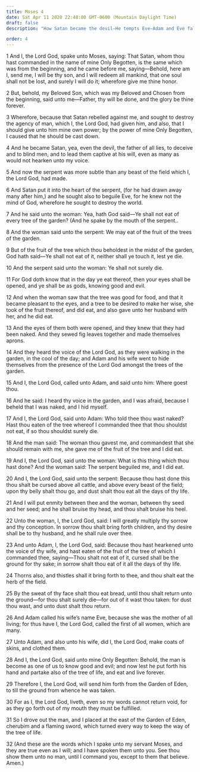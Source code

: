 ```yaml
---
title: Moses 4
date: Sat Apr 11 2020 22:48:00 GMT-0600 (Mountain Daylight Time)
draft: false
description: "How Satan became the devil—He tempts Eve—Adam and Eve fall, and death enters the world."

order: 4
---
```

    
1 And I, the Lord God, spake unto Moses, saying: That Satan, whom thou hast commanded in the name of mine Only Begotten, is the same which was from the beginning, and he came before me, saying—Behold, here am I, send me, I will be thy son, and I will redeem all mankind, that one soul shall not be lost, and surely I will do it; wherefore give me thine honor.

2 But, behold, my Beloved Son, which was my Beloved and Chosen from the beginning, said unto me—Father, thy will be done, and the glory be thine forever.

3 Wherefore, because that Satan rebelled against me, and sought to destroy the agency of man, which I, the Lord God, had given him, and also, that I should give unto him mine own power; by the power of mine Only Begotten, I caused that he should be cast down.

4 And he became Satan, yea, even the devil, the father of all lies, to deceive and to blind men, and to lead them captive at his will, even as many as would not hearken unto my voice.

5 And now the serpent was more subtle than any beast of the field which I, the Lord God, had made.

6 And Satan put it into the heart of the serpent, (for he had drawn away many after him,) and he sought also to beguile Eve, for he knew not the mind of God, wherefore he sought to destroy the world.

7 And he said unto the woman: Yea, hath God said—Ye shall not eat of every tree of the garden? (And he spake by the mouth of the serpent..

8 And the woman said unto the serpent: We may eat of the fruit of the trees of the garden.

9 But of the fruit of the tree which thou beholdest in the midst of the garden, God hath said—Ye shall not eat of it, neither shall ye touch it, lest ye die.

10 And the serpent said unto the woman: Ye shall not surely die.

11 For God doth know that in the day ye eat thereof, then your eyes shall be opened, and ye shall be as gods, knowing good and evil.

12 And when the woman saw that the tree was good for food, and that it became pleasant to the eyes, and a tree to be desired to make her wise, she took of the fruit thereof, and did eat, and also gave unto her husband with her, and he did eat.

13 And the eyes of them both were opened, and they knew that they had been naked. And they sewed fig leaves together and made themselves aprons.

14 And they heard the voice of the Lord God, as they were walking in the garden, in the cool of the day; and Adam and his wife went to hide themselves from the presence of the Lord God amongst the trees of the garden.

15 And I, the Lord God, called unto Adam, and said unto him: Where goest thou.

16 And he said: I heard thy voice in the garden, and I was afraid, because I beheld that I was naked, and I hid myself.

17 And I, the Lord God, said unto Adam: Who told thee thou wast naked? Hast thou eaten of the tree whereof I commanded thee that thou shouldst not eat, if so thou shouldst surely die.

18 And the man said: The woman thou gavest me, and commandest that she should remain with me, she gave me of the fruit of the tree and I did eat.

19 And I, the Lord God, said unto the woman: What is this thing which thou hast done? And the woman said: The serpent beguiled me, and I did eat.

20 And I, the Lord God, said unto the serpent: Because thou hast done this thou shalt be cursed above all cattle, and above every beast of the field; upon thy belly shalt thou go, and dust shalt thou eat all the days of thy life.

21 And I will put enmity between thee and the woman, between thy seed and her seed; and he shall bruise thy head, and thou shalt bruise his heel.

22 Unto the woman, I, the Lord God, said: I will greatly multiply thy sorrow and thy conception. In sorrow thou shalt bring forth children, and thy desire shall be to thy husband, and he shall rule over thee.

23 And unto Adam, I, the Lord God, said: Because thou hast hearkened unto the voice of thy wife, and hast eaten of the fruit of the tree of which I commanded thee, saying—Thou shalt not eat of it, cursed shall be the ground for thy sake; in sorrow shalt thou eat of it all the days of thy life.

24 Thorns also, and thistles shall it bring forth to thee, and thou shalt eat the herb of the field.

25 By the sweat of thy face shalt thou eat bread, until thou shalt return unto the ground—for thou shalt surely die—for out of it wast thou taken: for dust thou wast, and unto dust shalt thou return.

26 And Adam called his wife’s name Eve, because she was the mother of all living; for thus have I, the Lord God, called the first of all women, which are many.

27 Unto Adam, and also unto his wife, did I, the Lord God, make coats of skins, and clothed them.

28 And I, the Lord God, said unto mine Only Begotten: Behold, the man is become as one of us to know good and evil; and now lest he put forth his hand and partake also of the tree of life, and eat and live forever.

29 Therefore I, the Lord God, will send him forth from the Garden of Eden, to till the ground from whence he was taken.

30 For as I, the Lord God, liveth, even so my words cannot return void, for as they go forth out of my mouth they must be fulfilled.

31 So I drove out the man, and I placed at the east of the Garden of Eden, cherubim and a flaming sword, which turned every way to keep the way of the tree of life.

32 (And these are the words which I spake unto my servant Moses, and they are true even as I will; and I have spoken them unto you. See thou show them unto no man, until I command you, except to them that believe. Amen.)
